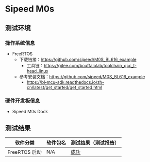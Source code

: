 # Sipeed M0s

## 测试环境

### 操作系统信息

- FreeRTOS
  - 下载链接：https://github.com/sipeed/M0S_BL616_example
      - 工具链：https://gitee.com/bouffalolab/toolchain_gcc_t-head_linux
  - 参考安装文档：https://github.com/sipeed/M0S_BL616_example
      - https://bl-mcu-sdk.readthedocs.io/zh-cn/latest/get_started/get_started.html
  
### 硬件开发板信息

- Sipeed M0s Dock

## 测试结果

| 软件分类           | 软件包名    | 测试结果（测试报告） |
|------------------|-------------|------------------|
| FreeRTOS 启动     | N/A        | [成功][FreeRTOS]  |

[FreeRTOS]: ./FreeRTOS/README.md
